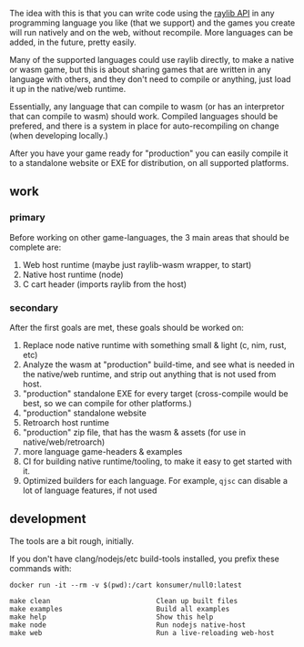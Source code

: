The idea with this is that you can write code using the [raylib API](https://www.raylib.com/cheatsheet/cheatsheet.html) in any programming language you like (that we support) and the games you create will run natively and on the web, without recompile. More languages can be added, in the future, pretty easily.

Many of the supported languages could use raylib directly, to make a native or wasm game, but this is about sharing games that are written in any language with others, and they don't need to compile or anything, just load it up in the native/web runtime.

Essentially, any language that can compile to wasm (or has an interpretor that can compile to wasm) should work. Compiled languages should be prefered, and there is a system in place for auto-recompiling on change (when developing locally.)

After you have your game ready for "production" you can easily compile it to a standalone website or EXE for distribution, on all supported platforms.


## work

### primary

Before working on other game-languages, the 3 main areas that should be complete are:

1. Web host runtime (maybe just raylib-wasm wrapper, to start)
2. Native host runtime (node)
3. C cart header (imports raylib from the host)

### secondary

After the first goals are met, these goals should be worked on:

1. Replace node native runtime with something small & light (c, nim, rust, etc)
2. Analyze the wasm at "production" build-time, and see what is needed in the native/web runtime, and strip out anything that is not used from host.
3. "production" standalone EXE for every target (cross-compile would be best, so we can compile for other platforms.) 
4. "production" standalone website
5. Retroarch host runtime
6. "production" zip file, that has the wasm & assets (for use in native/web/retroarch)
7. more language game-headers & examples
8. CI for building native runtime/tooling, to make it easy to get started with it.
9. Optimized builders for each language. For example, `qjsc` can disable a lot of language features, if not used


## development

The tools are a bit rough, initially.

If you don't have clang/nodejs/etc build-tools installed, you prefix these commands with:

```
docker run -it --rm -v $(pwd):/cart konsumer/null0:latest
```

```
make clean                          Clean up built files
make examples                       Build all examples
make help                           Show this help
make node                           Run nodejs native-host
make web                            Run a live-reloading web-host
```
